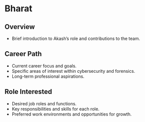 # Bharat

## Overview
- Brief introduction to Akash’s role and contributions to the team.

## Career Path
- Current career focus and goals.
- Specific areas of interest within cybersecurity and forensics.
- Long-term professional aspirations.

## Role Interested
- Desired job roles and functions.
- Key responsibilities and skills for each role.
- Preferred work environments and opportunities for growth.